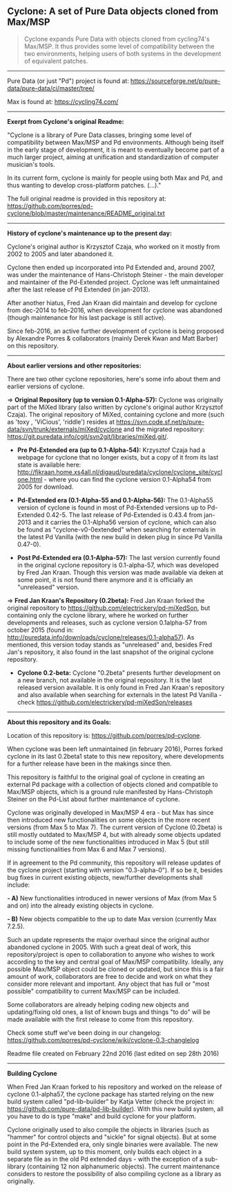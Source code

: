 Cyclone: A set of Pure Data objects cloned from Max/MSP 
-------

> Cyclone expands Pure Data with objects cloned from cycling74's Max/MSP. It thus provides some level of compatibility between the two environments, helping users of both systems in the development of equivalent patches. 

--------------------

Pure Data (or just "Pd") project is found at: https://sourceforge.net/p/pure-data/pure-data/ci/master/tree/

Max is found at: https://cycling74.com/

--------------------

<strong>Exerpt from Cyclone's original Readme:</strong>

"Cyclone is a library of Pure Data classes, bringing some level of compatibility between Max/MSP and Pd environments. Although being itself in the early stage of development, it is meant to eventually become part of a much larger project, aiming at unification and standardization of computer musician's tools. 

In its current form, cyclone is mainly for people using both Max and Pd, and thus wanting to develop cross-platform patches. (...)."

The full original readme is provided in this repository at: <https://github.com/porres/pd-cyclone/blob/master/maintenance/README_original.txt>

-------

<strong>History of cyclone's maintenance up to the present day:</strong>

Cyclone's original author is Krzysztof Czaja, who worked on it mostly from 2002 to 2005 and later abandoned it. 

Cyclone then ended up incorporated into Pd Extended and, around 2007, was under the maintenance of Hans-Christoph Steiner - the main developer and maintainer of the Pd-Extended project. Cyclone was left unmaintained after the last release of Pd Extended (in jan-2013). 

After another hiatus, Fred Jan Kraan did maintain and develop for cyclone from dec-2014 to feb-2016, when development for cyclone was abandoned (though maintenance for his last package is still active). 

Since feb-2016, an active further development of cyclone is being proposed by Alexandre Porres & collaborators (mainly Derek Kwan and Matt Barber) on this repository.

-------

<strong>About earlier versions and other repositories:</strong>

There are two other cyclone repositories, here's some info about them and earlier versions of cyclone.

=> <strong>Original Repository (up to version 0.1-Alpha-57):</strong>
Cyclone was originally part of the MiXed library (also written by cyclone's original author Krzysztof Czaja). The original repository of MiXed, containing cyclone and more (such as 'toxy , 'ViCious', 'riddle') resides at <https://svn.code.sf.net/p/pure-data/svn/trunk/externals/miXed/cyclone> and the migrated repository: <https://git.puredata.info/cgit/svn2git/libraries/miXed.git/>. 

- <strong>Pre Pd-Extended era (up to 0.1-Alpha-54):</strong> Krzysztof Czaja had a webpage for cyclone that no longer exists, but a copy of it from its last state is available here:  <http://fjkraan.home.xs4all.nl/digaud/puredata/cyclone/cyclone_site/cyclone.html> - where you can find the cyclone version 0.1-Alpha54 from 2005 for download. 

- <strong>Pd-Extended era (0.1-Alpha-55 and 0.1-Alpha-56):</strong> The 0.1-Alpha55 version of cyclone is found in most of Pd-Extended versions up to Pd-Extended 0.42-5. The last release of Pd-Extended is 0.43.4 from jan-2013 and it carries the 0.1-Alpha56 version of cyclone, which can also be found as "cyclone-v0-0extended" when searching for externals in the latest Pd Vanilla (with the new build in deken plug in since Pd Vanilla 0.47-0).

- <strong>Post Pd-Extended era (0.1-Alpha-57):</strong> The last version currently found in the original cyclone repository is 0.1-alpha-57, which was developed by Fred Jan Kraan. Though this version was made available via deken at some point, it is not found there anymore and it is officially an "unreleased" version.


=> <strong>Fred Jan Kraan's Repository (0.2beta):</strong> Fred Jan Kraan forked the original repository to <https://github.com/electrickery/pd-miXedSon>, but containing only the cyclone library, where he worked on further developments and releases, such as cyclone version 0.1alpha-57 from october 2015 (found in: <http://puredata.info/downloads/cyclone/releases/0.1-alpha57>). As mentioned, this version today stands as "unreleased" and, besides Fred Jan's repository, it also found in the last snapshot of the original cyclone repository.

- <strong>Cyclone 0.2-beta:</strong> Cyclone "0.2beta" presents further development on a new branch, not available in the original repository. It is the last released version available. It is only found in Fred Jan Kraan's repository and also available when searching for externals in the latest Pd Vanilla - check https://github.com/electrickery/pd-miXedSon/releases

-------

<strong>About this repository and its Goals:</strong>

Location of this repository is: https://github.com/porres/pd-cyclone. 

When cyclone was been left unmaintained (in february 2016), Porres forked cyclone in its last 0.2beta1 state to this new repository, where developments for a further release have been in the makings since then.

This repository is faithful to the original goal of cyclone in creating an external Pd package with a collection of objects cloned and compatible to Max/MSP objects, which is a ground rule manifested by Hans-Christoph Steiner on the Pd-List about further maintenance of cyclone.

Cyclone was originally developed in Max/MSP 4 era - but Max has since then introduced new functionalities on some objects in the more recent versions (from Max 5 to Max 7). The current version of Cyclone (0.2beta) is still mostly outdated to Max/MSP 4, but with already some objects updated to include some of the new functionalities introduced in Max 5 (but still missing functionalities from Max 6 and Max 7 versions). 

If in agreement to the Pd community, this repository will release updates of the cyclone project (starting with version "0.3-alpha-0"). If so be it, besides bug fixes in current existing objects, new/further developments shall include:

<strong>- A)</strong> New functionalities introduced in newer versions of Max (from Max 5 and on) into the already existing objects in cyclone.

<strong>- B)</strong> New objects compatible to the up to date Max version (currently Max 7.2.5). 

Such an update represents the major overhaul since the original author abandoned cyclone in 2005. With such a great deal of work, this repository/project is open to collaboration to anyone who wishes to work according to the key and central goal of Max/MSP compatibility. Ideally, any possible Max/MSP object could be cloned or updated, but since this is a fair amount of work, collaborators are free to decide and work on what they consider more relevant and important. Any object that has full or "most possible" compatibility to current Max/MSP can be included. 

Some collaborators are already helping coding new objects and updating/fixing old ones, a list of known bugs and things "to do" will be made available with the first release to come from this repository.

Check some stuff we've been doing in our changelog: https://github.com/porres/pd-cyclone/wiki/cyclone-0.3-changlelog

Readme file created on February 22nd 2016 (last edited on sep 28th 2016)

-------
<strong>Building Cyclone</strong>

When Fred Jan Kraan forked to his repository and worked on the release of cyclone 0.1-alpha57, the cyclone package has started relying on the new build system called "pd-lib-builder" by Katja Vetter (check the project in: <https://github.com/pure-data/pd-lib-builder>). With this new build system, all you have to do is type "make" and build cyclone for your platform.

Cyclone originally used to also compile the objects in libraries (such as "hammer" for control objects and "sickle" for signal objects). But at some point in the Pd-Extended era, only single binaries were available. The new build system system, up to this moment, only builds each object in a separate file as in the old Pd extended days - with the exception of a sub-library (containing 12 non alphanumeric objects). The current maintenance considers to restore the possibility of also compiling cyclone as a library as originally.
